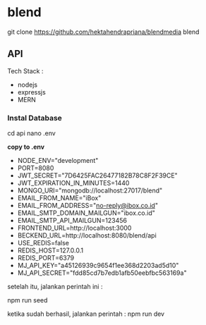 # blend
git clone https://github.com/hektahendrapriana/blendmedia blend

## API
Tech Stack :
* nodejs
* expressjs
* MERN


### Instal Database
cd api
nano .env

**copy to .env**

*   NODE_ENV="development"
*   PORT=8080
*   JWT_SECRET="7D6425FAC26477182B78C8F2F39CE"
*   JWT_EXPIRATION_IN_MINUTES=1440
*   MONGO_URI="mongodb://localhost:27017/blend"
*   EMAIL_FROM_NAME="iBox"
*   EMAIL_FROM_ADDRESS="no-reply@ibox.co.id"
*   EMAIL_SMTP_DOMAIN_MAILGUN="ibox.co.id"
*   EMAIL_SMTP_API_MAILGUN=123456
*   FRONTEND_URL=http://localhost:3000
*   BECKEND_URL=http://localhost:8080/blend/api
*   USE_REDIS=false
*   REDIS_HOST=127.0.0.1
*   REDIS_PORT=6379
*   MJ_API_KEY="a45126939c9654f1ee368d2203ad5d10"
*   MJ_API_SECRET="fdd85cd7b7edb1afb50eebfbc563169a"

setelah itu, jalankan perintah ini :

npm run seed

ketika sudah berhasil, jalankan perintah :
npm run dev

